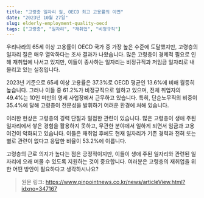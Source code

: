 ```yaml
---
title: "고령층 일자리 질, OECD 최고 고용률의 이면"
date: "2023년 10월 27일"
slug: elderly-employment-quality-oecd
tags: ["고령층", "일자리", "재취업", "비정규직"]
---
```


우리나라의 65세 이상 고용률이 OECD 국가 중 가장 높은 수준에 도달했지만, 고령층의 일자리 질은 매우 열악하다는 조사 결과가 나왔습니다. 많은 고령층이 경제적 필요로 인해 재취업에 나서고 있지만, 이들이 종사하는 일자리는 비정규직과 저임금 일자리로 내몰리고 있는 실정입니다.

2023년 기준으로 65세 이상 고용률은 37.3%로 OECD 평균인 13.6%에 비해 월등히 높습니다. 그러나 이들 중 61.2%가 비정규직으로 일하고 있으며, 전체 취업자의 49.4%는 10인 미만의 영세 사업장에서 근무하고 있습니다. 특히, 단순노무직의 비중이 35.4%에 달해 고령층이 전문성을 발휘하기 어려운 환경에 처해 있습니다.

이러한 현상은 고령층의 경력 단절과 밀접한 관련이 있습니다. 많은 고령층이 생애 주된 일자리에서 쌓은 경험을 활용하지 못하고, 무관한 분야에서 일하게 되면서 임금과 고용 여건이 악화되고 있습니다. 이들은 재취업 후에도 현재 일자리가 기존 경력과 전혀 또는 별로 관련이 없다고 응답한 비율이 53.2%에 이릅니다. 

고령층의 근로 의지가 높다는 점은 긍정적이지만, 이들이 생애 주된 일자리와 관련된 일자리에 오래 머물 수 있도록 지원하는 것이 중요합니다. 여러분은 고령층의 재취업을 위한 어떤 방안이 필요하다고 생각하시나요?

> 원문 링크: https://www.pinpointnews.co.kr/news/articleView.html?idxno=347167